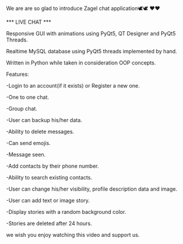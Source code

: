 We are are so glad to introduce Zagel chat application🕊️🕊️ ❤️❤️

*** LIVE CHAT ***

Responsive GUI with animations using PyQt5, QT Designer and PyQt5 Threads.

Realtime MySQL database using PyQt5 threads implemented by hand.

Written in Python while taken in consideration OOP concepts.

Features:

-Login to an account(if it exists) or Register a new one.

-One to one chat.

-Group chat.

-User can backup his/her data.

-Ability to delete messages.

-Can send emojis.

-Message seen.

-Add contacts by their phone number.

-Ability to search existing contacts.

-User can change his/her visibility, profile description data and image.

-User can add text or image story.

-Display stories with a random background color.

-Stories are deleted after 24 hours.

we wish you enjoy watching this video and support us.
